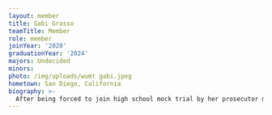 ```yaml
---
layout: member
title: Gabi Grasso
teamTitle: Member
role: member
joinYear: '2020'
graduationYear: '2024'
majors: Undecided
minors: 
photo: /img/uploads/wumt gabi.jpeg
hometown: San Diego, California
biography: >-
  After being forced to join high school mock trial by her prosecutor mother, Gabi has had to endure nearly one million “I told you so”s after falling in love with the activity. Four years later, she is extremely excited to continue in college and get close with the WUMT team. Outside of mock, she can be found fulfilling every band kid stereotype, spending far too much money on food from the Loop (especially Thai), and being made fun of for getting cold in 60 degree weather.
---
```

